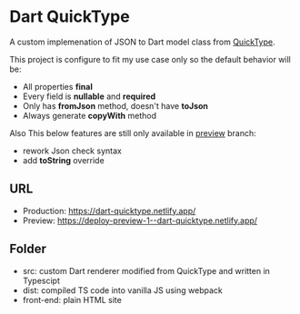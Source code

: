 # Dart QuickType

A custom implemenation of JSON to Dart model class from [QuickType](https://github.com/quicktype/quicktype).

This project is configure to fit my use case only so the default behavior will be:

- All properties **final**
- Every field is **nullable** and **required**
- Only has **fromJson** method, doesn't have **toJson**
- Always generate **copyWith** method

Also This below features are still only available in [preview](https://deploy-preview-1--dart-quicktype.netlify.app/) branch:

- rework Json check syntax
- add **toString** override


## URL

- Production: https://dart-quicktype.netlify.app/
- Preview: https://deploy-preview-1--dart-quicktype.netlify.app/

## Folder

- src: custom Dart renderer modified from QuickType and written in Typescipt
- dist: compiled TS code into vanilla JS using webpack
- front-end: plain HTML site
